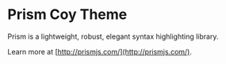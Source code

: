 # Prism Coy Theme

Prism is a lightweight, robust, elegant syntax highlighting library.

Learn more at [http://prismjs.com/](http://prismjs.com/).